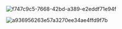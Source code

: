 

![f747c9c5-7668-42bd-a389-e2eddf71e94f](https://github.com/user-attachments/assets/34366216-f71d-46c4-bcc7-b3c11f51fcaa)




![a936956263e57a3270ee34ae4ffd9f7b](https://github.com/user-attachments/assets/45c25b7f-41e3-44fa-be4e-17088bd671a7)



